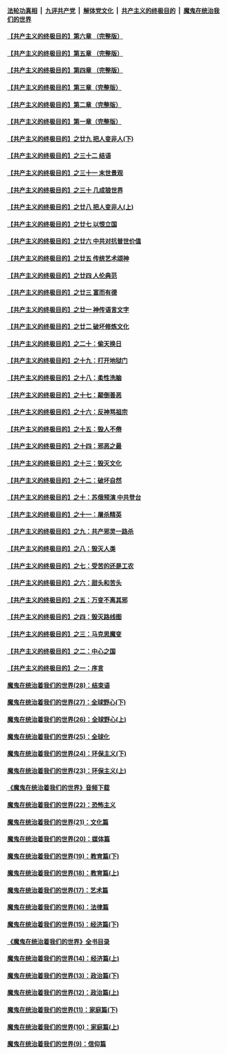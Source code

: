 

####  [法轮功真相](../../../../basic/blob/master/README.md?t=07101002) &nbsp;|&nbsp; [九评共产党](../../../../9ping.md/blob/master/README.md?t=07101002) &nbsp;|&nbsp; [解体党文化](../../../../jtdwh.md/blob/master/README.md?t=07101002)  &nbsp;|&nbsp; [共产主义的终极目的](../../../../gczydzjmd.md/blob/master/README.md?t=07101002) &nbsp;|&nbsp; [魔鬼在统治我们的世界](../../../../mgztzwmdsj.md/blob/master/README.md?t=07101002) 

#### [【共产主义的终极目的】第六章 （完整版）](../pages/nsc422/n11428913.md?t=07101002) 

#### [【共产主义的终极目的】第五章 （完整版）](../pages/nsc422/n11428912.md?t=07101002) 

#### [【共产主义的终极目的】第四章 （完整版）](../pages/nsc422/n11428907.md?t=07101002) 

#### [【共产主义的终极目的】第三章（完整版）](../pages/nsc422/n11428848.md?t=07101002) 

#### [【共产主义的终极目的】第二章（完整版）](../pages/nsc422/n11428831.md?t=07101002) 

#### [【共产主义的终极目的】第一章（完整版）](../pages/nsc422/n11417651.md?t=07101002) 

#### [【共产主义的终极目的】之廿九 把人变非人(下)](../pages/nsc422/n11344140.md?t=07101002) 

#### [【共产主义的终极目的】之三十二 结语](../pages/nsc422/n11360535.md?t=07101002) 

#### [【共产主义的终极目的】之三十一 末世景观](../pages/nsc422/n11351129.md?t=07101002) 

#### [【共产主义的终极目的】之三十 几成狼世界](../pages/nsc422/n11348280.md?t=07101002) 

#### [【共产主义的终极目的】之廿八 把人变非人(上)](../pages/nsc422/n11340492.md?t=07101002) 

#### [【共产主义的终极目的】之廿七 以恨立国](../pages/nsc422/n11336944.md?t=07101002) 

#### [【共产主义的终极目的】之廿六 中共对抗普世价值](../pages/nsc422/n11324785.md?t=07101002) 

#### [【共产主义的终极目的】之廿五 传统艺术颂神](../pages/nsc422/n11296396.md?t=07101002) 

#### [【共产主义的终极目的】之廿四 人伦典范](../pages/nsc422/n11296397.md?t=07101002) 

#### [【共产主义的终极目的】之廿三 富而有德](../pages/nsc422/n11283598.md?t=07101002) 

#### [【共产主义的终极目的】之廿一 神传语言文字](../pages/nsc422/n11263265.md?t=07101002) 

#### [【共产主义的终极目的】之廿二 破坏修炼文化](../pages/nsc422/n11245728.md?t=07101002) 

#### [【共产主义的终极目的】之二十：偷天换日](../pages/nsc422/n11238846.md?t=07101002) 

#### [【共产主义的终极目的】之十九：打开地狱门](../pages/nsc422/n11206376.md?t=07101002) 

#### [【共产主义的终极目的】之十八：柔性洗脑](../pages/nsc422/n11199994.md?t=07101002) 

#### [【共产主义的终极目的】之十七：颠倒善恶](../pages/nsc422/n11179782.md?t=07101002) 

#### [【共产主义的终极目的】之十六：反神骂祖宗](../pages/nsc422/n11166798.md?t=07101002) 

#### [【共产主义的终极目的】之十五：毁人不倦](../pages/nsc422/n11166792.md?t=07101002) 

#### [【共产主义的终极目的】之十四：邪恶之最](../pages/nsc422/n11150249.md?t=07101002) 

#### [【共产主义的终极目的】之十三：毁灭文化](../pages/nsc422/n11135227.md?t=07101002) 

#### [【共产主义的终极目的】之十二：破坏自然](../pages/nsc422/n11135214.md?t=07101002) 

#### [【共产主义的终极目的】之十：苏俄预演 中共登台](../pages/nsc422/n11118424.md?t=07101002) 

#### [【共产主义的终极目的】之十一：屠杀精英](../pages/nsc422/n11118442.md?t=07101002) 

#### [【共产主义的终极目的】之九：共产邪灵一路杀](../pages/nsc422/n11114139.md?t=07101002) 

#### [【共产主义的终极目的】之八：毁灭人类](../pages/nsc422/n11108503.md?t=07101002) 

#### [【共产主义的终极目的】之七：受苦的还是工农](../pages/nsc422/n11101809.md?t=07101002) 

#### [【共产主义的终极目的】之六：甜头和苦头](../pages/nsc422/n11096971.md?t=07101002) 

#### [【共产主义的终极目的】之五：万变不离其邪](../pages/nsc422/n11091285.md?t=07101002) 

#### [【共产主义的终极目的】之四：毁灭路线图](../pages/nsc422/n11086284.md?t=07101002) 

#### [【共产主义的终极目的】之三：马克思魔变](../pages/nsc422/n11061941.md?t=07101002) 

#### [【共产主义的终极目的】之二：中心之国](../pages/nsc422/n11047728.md?t=07101002) 

#### [【共产主义的终极目的】之一：序言](../pages/nsc422/n11086077.md?t=07101002) 

#### [魔鬼在统治着我们的世界(28)：结束语](../pages/nsc422/n10936246.md?t=07101002) 

#### [魔鬼在统治着我们的世界(27)：全球野心(下)](../pages/nsc422/n10928319.md?t=07101002) 

#### [魔鬼在统治着我们的世界(26)：全球野心(上)](../pages/nsc422/n10900318.md?t=07101002) 

#### [魔鬼在统治着我们的世界(25)：全球化](../pages/nsc422/n10788205.md?t=07101002) 

#### [魔鬼在统治着我们的世界(24)：环保主义(下)](../pages/nsc422/n10695307.md?t=07101002) 

#### [魔鬼在统治着我们的世界(23)：环保主义(上)](../pages/nsc422/n10688613.md?t=07101002) 

#### [《魔鬼在统治着我们的世界》音频下载](../pages/nsc422/n10635553.md?t=07101002) 

#### [魔鬼在统治着我们的世界(22)：恐怖主义](../pages/nsc422/n10614727.md?t=07101002) 

#### [魔鬼在统治着我们的世界(21)：文化篇](../pages/nsc422/n10597706.md?t=07101002) 

#### [魔鬼在统治着我们的世界(20)：媒体篇](../pages/nsc422/n10586579.md?t=07101002) 

#### [魔鬼在统治着我们的世界(19)：教育篇(下)](../pages/nsc422/n10564808.md?t=07101002) 

#### [魔鬼在统治着我们的世界(18)：教育篇(上)](../pages/nsc422/n10526970.md?t=07101002) 

#### [魔鬼在统治着我们的世界(17)：艺术篇](../pages/nsc422/n10499093.md?t=07101002) 

#### [魔鬼在统治着我们的世界(16)：法律篇](../pages/nsc422/n10485969.md?t=07101002) 

#### [魔鬼在统治着我们的世界(15)：经济篇(下)](../pages/nsc422/n10469975.md?t=07101002) 

#### [《魔鬼在统治着我们的世界》全书目录](../pages/nsc422/n10464261.md?t=07101002) 

#### [魔鬼在统治着我们的世界(14)：经济篇(上)](../pages/nsc422/n10457370.md?t=07101002) 

#### [魔鬼在统治着我们的世界(13)：政治篇(下)](../pages/nsc422/n10448270.md?t=07101002) 

#### [魔鬼在统治着我们的世界(12)：政治篇(上)](../pages/nsc422/n10444576.md?t=07101002) 

#### [魔鬼在统治着我们的世界(11)：家庭篇(下)](../pages/nsc422/n10440961.md?t=07101002) 

#### [魔鬼在统治着我们的世界(10)：家庭篇(上)](../pages/nsc422/n10435448.md?t=07101002) 

#### [魔鬼在统治着我们的世界(9)：信仰篇](../pages/nsc422/n10432159.md?t=07101002) 

